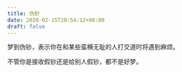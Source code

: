 ```yaml
---
title: 伪钞
date: 2020-02-15T20:54:12+08:00
draft: false
---
```


梦到伪钞，表示你在和某些蛮横无耻的人打交道时将遇到麻烦。

不管你是接收假钞还是给别人假钞，都不是好梦。

